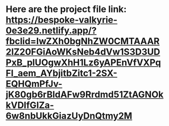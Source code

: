 # Here are the project file link: https://bespoke-valkyrie-0e3e29.netlify.app/?fbclid=IwZXh0bgNhZW0CMTAAAR2lZ20FGiAoWKsNeb4dVw1S3D3UDPxB_plUOgwXhH1Lz6yAPEnVfVXPqFI_aem_AYbjitbZitc1-2SX-EQHQmPfJv-jK80gb6rBldAFw9Rrdmd51ZtAGNOkkVDIfGIZa-6w8nbUkkGiazUyDnQtmy2M
